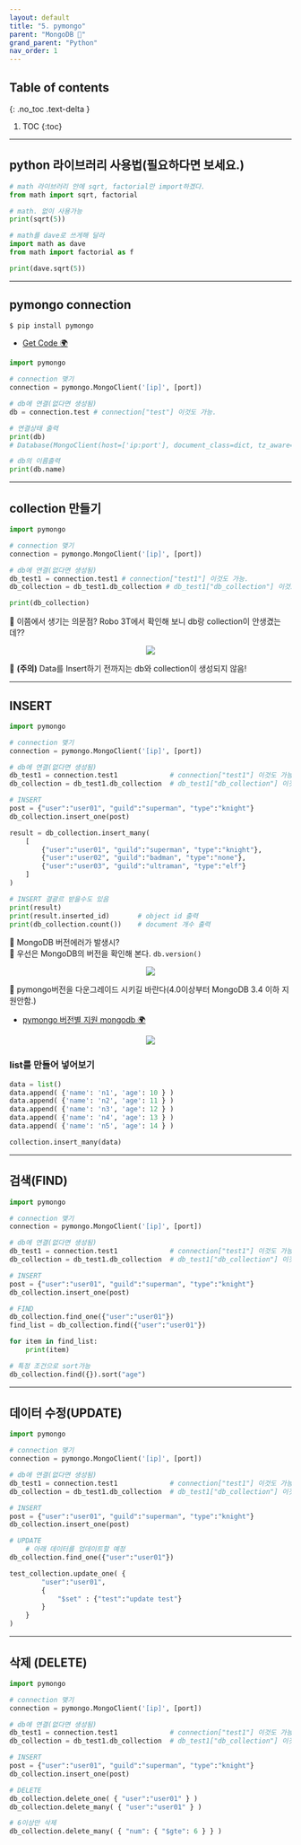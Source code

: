 ```yaml
---
layout: default
title: "5. pymongo"
parent: "MongoDB 💾"
grand_parent: "Python"
nav_order: 1
---
```


## Table of contents
{: .no_toc .text-delta }

1. TOC
{:toc}

---

## python 라이브러리 사용법(필요하다면 보세요.)

```py
# math 라이브러리 안에 sqrt, factorial만 import하겠다.
from math import sqrt, factorial

# math. 없이 사용가능
print(sqrt(5))
```

```py
# math를 dave로 쓰게해 달라
import math as dave
from math import factorial as f

print(dave.sqrt(5))
```

---

## pymongo connection

```s
$ pip install pymongo
```

* [Get Code 🌍](https://github.com/EasyCoding-7/pymongo_examples/tree/main/pymongo_1)

```py
import pymongo

# connection 맺기
connection = pymongo.MongoClient('[ip]', [port])

# db에 연결(없다면 생성됨)
db = connection.test # connection["test"] 이것도 가능.

# 연결상태 출력
print(db)
# Database(MongoClient(host=['ip:port'], document_class=dict, tz_aware=False, connect=True), 'users')

# db의 이름출력
print(db.name)
```

---

## collection 만들기

```py
import pymongo

# connection 맺기
connection = pymongo.MongoClient('[ip]', [port])

# db에 연결(없다면 생성됨)
db_test1 = connection.test1 # connection["test1"] 이것도 가능.
db_collection = db_test1.db_collection # db_test1["db_collection"] 이것도 가능.

print(db_collection)
```

🦐 이쯤에서 생기는 의문점? Robo 3T에서 확인해 보니 db랑 collection이 안생겼는데??

<p align="center">
  <img src="https://taehyungs-programming-blog.github.io/blog/assets/images/python/nosql/nosql-5-1.png"/>
</p>

🦐 **(주의)** Data를 Insert하기 전까지는 db와 collection이 생성되지 않음!

---

## INSERT

```py
import pymongo

# connection 맺기
connection = pymongo.MongoClient('[ip]', [port])

# db에 연결(없다면 생성됨)
db_test1 = connection.test1             # connection["test1"] 이것도 가능.
db_collection = db_test1.db_collection  # db_test1["db_collection"] 이것도 가능.

# INSERT
post = {"user":"user01", "guild":"superman", "type":"knight"}
db_collection.insert_one(post)

result = db_collection.insert_many(
    [
        {"user":"user01", "guild":"superman", "type":"knight"},
        {"user":"user02", "guild":"badman", "type":"none"},
        {"user":"user03", "guild":"ultraman", "type":"elf"}
    ]
)

# INSERT 결괄르 받을수도 있음
print(result)
print(result.inserted_id)       # object id 출력
print(db_collection.count())    # document 개수 출력
```

🦐 MongoDB 버전에러가 발생시? <br>
🦐 우선은 MongoDB의 버전을 확인해 본다. `db.version()`

<p align="center">
  <img src="https://taehyungs-programming-blog.github.io/blog/assets/images/python/nosql/nosql-5-2.png"/>
</p>

🦐 pymongo버전을 다운그레이드 시키길 바란다(4.0이상부터 MongoDB 3.4 이하 지원안함.)

* [pymongo 버전별 지원 mongodb 🌍](https://docs.mongodb.com/drivers/pymongo/)

<p align="center">
  <img src="https://taehyungs-programming-blog.github.io/blog/assets/images/python/nosql/nosql-5-3.png"/>
</p>


### list를 만들어 넣어보기

```py
data = list()
data.append( {'name': 'n1', 'age': 10 } )
data.append( {'name': 'n2', 'age': 11 } )
data.append( {'name': 'n3', 'age': 12 } )
data.append( {'name': 'n4', 'age': 13 } )
data.append( {'name': 'n5', 'age': 14 } )

collection.insert_many(data)
```

---

## 검색(FIND)

```py
import pymongo

# connection 맺기
connection = pymongo.MongoClient('[ip]', [port])

# db에 연결(없다면 생성됨)
db_test1 = connection.test1             # connection["test1"] 이것도 가능.
db_collection = db_test1.db_collection  # db_test1["db_collection"] 이것도 가능.

# INSERT
post = {"user":"user01", "guild":"superman", "type":"knight"}
db_collection.insert_one(post)

# FIND
db_collection.find_one({"user":"user01"})
find_list = db_collection.find({"user":"user01"})

for item in find_list:
    print(item)
```

```py
# 특정 조건으로 sort가능
db_collection.find({}).sort("age")
```

---

## 데이터 수정(UPDATE)

```py
import pymongo

# connection 맺기
connection = pymongo.MongoClient('[ip]', [port])

# db에 연결(없다면 생성됨)
db_test1 = connection.test1             # connection["test1"] 이것도 가능.
db_collection = db_test1.db_collection  # db_test1["db_collection"] 이것도 가능.

# INSERT
post = {"user":"user01", "guild":"superman", "type":"knight"}
db_collection.insert_one(post)

# UPDATE
    # 아래 데이터를 업데이트할 예정
db_collection.find_one({"user":"user01"})

test_collection.update_one( {
        "user":"user01",
        {
            "$set" : {"test":"update test"}
        }
    }
)
```

---

## 삭제 (DELETE)

```py
import pymongo

# connection 맺기
connection = pymongo.MongoClient('[ip]', [port])

# db에 연결(없다면 생성됨)
db_test1 = connection.test1             # connection["test1"] 이것도 가능.
db_collection = db_test1.db_collection  # db_test1["db_collection"] 이것도 가능.

# INSERT
post = {"user":"user01", "guild":"superman", "type":"knight"}
db_collection.insert_one(post)

# DELETE
db_collection.delete_one( { "user":"user01" } )
db_collection.delete_many( { "user":"user01" } )
```

```py
# 6이상만 삭제
db_collection.delete_many( { "num": { "$gte": 6 } } )
```